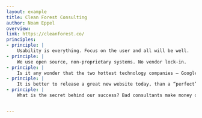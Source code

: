 ```yaml
---
layout: example
title: Clean Forest Consulting
author: Noam Eppel
overview:
link: https://cleanforest.co/
principles:
- principle: |
    Usability is everything. Focus on the user and all will be well.
- principle: |
    We use open source, non-proprietary systems. No vendor lock-in.
- principle: |
    Is it any wonder that the two hottest technology companies – Google and Apple – are iconically known for their [simplicity](https://cleanforest.co//images/simplicity.png)? Customers want elegant and simple solutions which work well.
- principle: |
    It is better to release a great new website today, than a “perfect” website next month. The best websites are [released early](http://en.wikipedia.org/wiki/Release_early,_release_often), and are constantly evolving.
- principle: |
    What is the secret behind our success? Bad consultants make money off their clients, great consultants make money for their clients. That's it. That's the whole secret.


---
```

